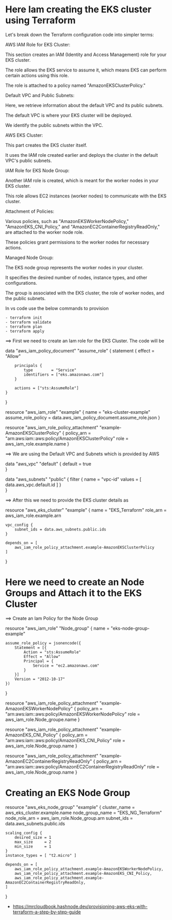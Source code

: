 # Here Iam creating the EKS cluster using Terraform

Let's break down the Terraform configuration code into simpler terms:

AWS IAM Role for EKS Cluster:

This section creates an IAM (Identity and Access Management) role for your EKS cluster.

The role allows the EKS service to assume it, which means EKS can perform certain actions using this role.

The role is attached to a policy named "AmazonEKSClusterPolicy."

Default VPC and Public Subnets:

Here, we retrieve information about the default VPC and its public subnets.

The default VPC is where your EKS cluster will be deployed.

We identify the public subnets within the VPC.

AWS EKS Cluster:

This part creates the EKS cluster itself.

It uses the IAM role created earlier and deploys the cluster in the default VPC's public subnets.

IAM Role for EKS Node Group:

Another IAM role is created, which is meant for the worker nodes in your EKS cluster.

This role allows EC2 instances (worker nodes) to communicate with the EKS cluster.

Attachment of Policies:

Various policies, such as "AmazonEKSWorkerNodePolicy," "AmazonEKS_CNI_Policy," and "AmazonEC2ContainerRegistryReadOnly," are attached to the worker node role.

These policies grant permissions to the worker nodes for necessary actions.

Managed Node Group:

The EKS node group represents the worker nodes in your cluster.

It specifies the desired number of nodes, instance types, and other configurations.

The group is associated with the EKS cluster, the role of worker nodes, and the public subnets.

In vs code use the below commands to provision

    - terraform init
    - terraform validate
    - terraform plan
    - terraform apply

==> First we need to create an Iam role for the EKS Cluster.
The code will be

data "aws_iam_policy_document" "assume_role" {
    statement {
        effect = "Allow"

        principals {
            type        = "Service"
            identifiers = ["eks.amazonaws.com"]
        }

        actions = ["sts:AssumeRole"]
    }
}

resource "aws_iam_role" "example" {
    name               = "eks-cluster-example"
    assume_role_policy = data.aws_iam_policy_document.assume_role.json
}

resource "aws_iam_role_policy_attachment" "example-AmazonEKSClusterPolicy" {
    policy_arn = "arn:aws:iam::aws:policy/AmazonEKSClusterPolicy"
    role       = aws_iam_role.example.name
}

==> We are using the Default VPC and Subnets which is provided by AWS 

data "aws_vpc" "default" {
    default = true  
}

data "aws_subnets" "public" {
    filter {
        name = "vpc-id"
        values = [ data.aws_vpc.default.id ]
    }  
}


==> After this we need to provide the EKS cluster  details as

resource "aws_eks_cluster" "example" {
    name     = "EKS_Terraform"
    role_arn = aws_iam_role.example.arn

    vpc_config {
        subnet_ids = data.aws_subnets.public.ids
    }
    
    depends_on = [
        aws_iam_role_policy_attachment.example-AmazonEKSClusterPolicy
    ]
}

# Here we need to create an Node Groups and Attach it to the EKS Cluster

==> Create an Iam Policy for the Node Group

resource "aws_iam_role" "Node_group" {
    name = "eks-node-group-example"

    assume_role_policy = jsonencode({
        Statement = [{
            Action = "sts:AssumeRole"
            Effect = "Allow"
            Principal = {
                Service = "ec2.amazonaws.com"
            }
        }]
        Version = "2012-10-17"
    })
}

resource "aws_iam_role_policy_attachment" "example-AmazonEKSWorkerNodePolicy" {
    policy_arn = "arn:aws:iam::aws:policy/AmazonEKSWorkerNodePolicy"
    role       = aws_iam_role.Node_groupe.name
}

resource "aws_iam_role_policy_attachment" "example-AmazonEKS_CNI_Policy" {
    policy_arn = "arn:aws:iam::aws:policy/AmazonEKS_CNI_Policy"
    role       = aws_iam_role.Node_group.name
}

resource "aws_iam_role_policy_attachment" "example-AmazonEC2ContainerRegistryReadOnly" {
    policy_arn = "arn:aws:iam::aws:policy/AmazonEC2ContainerRegistryReadOnly"
    role       = aws_iam_role.Node_group.name
}

# Creating an EKS Node Group  

resource "aws_eks_node_group" "example" {
    cluster_name    = aws_eks_cluster.example.name
    node_group_name = "EKS_NG_Terraform"
    node_role_arn   = aws_iam_role.Node_group.arn
    subnet_ids      = data.aws_subnets.public.ids

    scaling_config {
        desired_size = 1
        max_size     = 2
        min_size     = 1
    }
    instance_types = [ "t2.micro" ]

    depends_on = [
        aws_iam_role_policy_attachment.example-AmazonEKSWorkerNodePolicy,
        aws_iam_role_policy_attachment.example-AmazonEKS_CNI_Policy,
        aws_iam_role_policy_attachment.example-AmazonEC2ContainerRegistryReadOnly,
    ]
}

* https://mrcloudbook.hashnode.dev/provisioning-aws-eks-with-terraform-a-step-by-step-guide